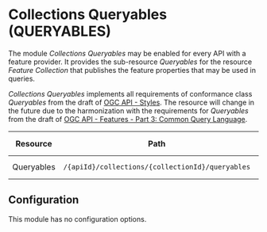 # Collections Queryables (QUERYABLES)

The module *Collections Queryables* may be enabled for every API with a feature provider. It provides the sub-resource *Queryables* for the resource *Feature Collection* that publishes the feature properties that may be used in queries. 

*Collections Queryables* implements all requirements of conformance class *Queryables* from the draft of [OGC API - Styles](http://docs.opengeospatial.org/DRAFTS/20-009.html#rc_queryables). The resource will change in the future due to the harmonization with the requirements for *Queryables* from the draft of [OGC API - Features - Part 3: Common Query Language](http://docs.opengeospatial.org/DRAFTS/19-079.html#filter-queryables).

|Resource |Path |HTTP Method |Media Types
| --- | --- | --- | ---
|Queryables |`/{apiId}/collections/{collectionId}/queryables` |GET |HTML, JSON

## Configuration

This module has no configuration options.

